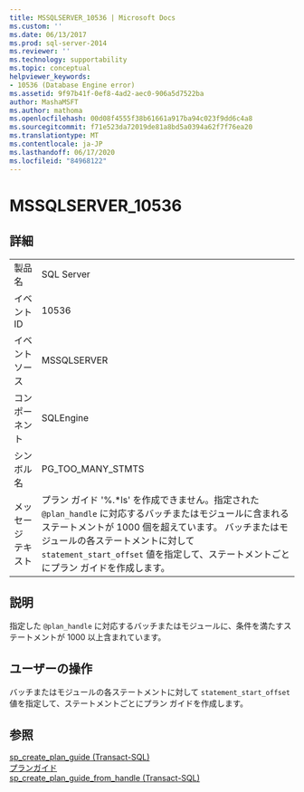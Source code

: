 ```yaml
---
title: MSSQLSERVER_10536 | Microsoft Docs
ms.custom: ''
ms.date: 06/13/2017
ms.prod: sql-server-2014
ms.reviewer: ''
ms.technology: supportability
ms.topic: conceptual
helpviewer_keywords:
- 10536 (Database Engine error)
ms.assetid: 9f97b41f-0ef8-4ad2-aec0-906a5d7522ba
author: MashaMSFT
ms.author: mathoma
ms.openlocfilehash: 00d08f4555f38b61661a917ba94c023f9dd6c4a8
ms.sourcegitcommit: f71e523da72019de81a8bd5a0394a62f7f76ea20
ms.translationtype: MT
ms.contentlocale: ja-JP
ms.lasthandoff: 06/17/2020
ms.locfileid: "84968122"
---
```

# <a name="mssqlserver_10536"></a>MSSQLSERVER_10536
    
## <a name="details"></a>詳細  
  
|||  
|-|-|  
|製品名|SQL Server|  
|イベント ID|10536|  
|イベント ソース|MSSQLSERVER|  
|コンポーネント|SQLEngine|  
|シンボル名|PG_TOO_MANY_STMTS|  
|メッセージ テキスト|プラン ガイド '%.\*ls' を作成できません。指定された `@plan_handle` に対応するバッチまたはモジュールに含まれるステートメントが 1000 個を超えています。 バッチまたはモジュールの各ステートメントに対して `statement_start_offset` 値を指定して、ステートメントごとにプラン ガイドを作成します。|  
  
## <a name="explanation"></a>説明  
 指定した `@plan_handle` に対応するバッチまたはモジュールに、条件を満たすステートメントが 1000 以上含まれています。  
  
## <a name="user-action"></a>ユーザーの操作  
 バッチまたはモジュールの各ステートメントに対して `statement_start_offset` 値を指定して、ステートメントごとにプラン ガイドを作成します。  
  
## <a name="see-also"></a>参照  
 [sp_create_plan_guide &#40;Transact-SQL&#41;](/sql/relational-databases/system-stored-procedures/sp-create-plan-guide-transact-sql)   
 [プランガイド](../performance/plan-guides.md)   
 [sp_create_plan_guide_from_handle &#40;Transact-SQL&#41;](/sql/relational-databases/system-stored-procedures/sp-create-plan-guide-from-handle-transact-sql)  
  
  
